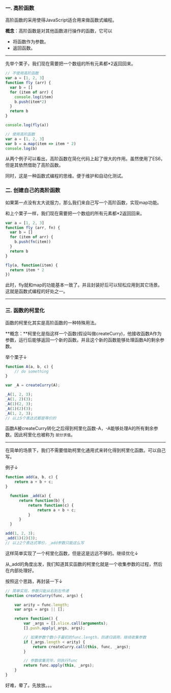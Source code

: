 ### 一. 高阶函数

高阶函数的采用使得JavaScript适合用来做函数式编程。 

**概念**：高阶函数是对其他函数进行操作的函数，它可以

- 将函数作为参数。
- 返回函数。



------

先举个栗子，我们现在需要把一个数组的所有元素都*2返回回来。

```javascript
// 不使用高阶函数
var a = [1, 2, 3]
function fly (arr) {
  var b = []
  for (item of arr) {
    console.log(item)
    b.push(item*2)
  }
  return b
}

console.log(fly(a))
```

```javascript
// 使用高阶函数
var a = [1, 2, 3]
var b = a.map(item => item * 2)
console.log(b)
```

从两个例子可以看出，高阶函数在简化代码上起了很大的作用。虽然使用了ES6，但是其依然借助了高阶函数。

同时，这是一种函数式编程的思维。便于维护和自动化测试。



### 二. 创建自己的高阶函数

如果第一点没有太大说服力，那么我们来自己写一个高阶函数，实现map功能。

和上个栗子一样，我们现在需要把一个数组的所有元素都*2返回回来。

```javascript
var a = [1, 2, 3]
function fly (arr, fn) {
  var b = []
  for (item of arr) {
    b.push(fn(item))
  }
  return b
}

fly(a, function(item) {
  return item * 2
})
```

此时，fly就和map的功能基本一致了。并且封装好后可以轻松应用到其它场景。这就是函数式编程的好处之一。





------

### 三. 函数的柯里化

函数的柯里化其实是高阶函数的一种特殊用法。

**概念：**柯里化是指这样一个函数(假设叫做createCurry)，他接收函数A作为参数，运行后能够返回一个新的函数。并且这个新的函数能够处理函数A的剩余参数。

举个栗子↓

```javascript
function A(a, b, c) {
    // do something
}

var _A = createCurry(A);

_A(1, 2, 3);
_A(1, 2)(3);
_A(1)(2, 3);
_A(1)(2)(3);
_A(1, 2, 3);
// 以上5个表达式都是等价的
```

函数A被createCurry转化之后得到柯里化函数-A，-A能够处理A的所有剩余参数。因此柯里化也被称为 `部分求值`。 



------

在简单的场景下，我们不需要借助柯里化通用式来转化得到柯里化函数。可以自己写。

例子↓

```javascript
function add(a, b, c) {
    return a + b + c;
}

  function _add(a) {
      return function(b) {
          return function(c) {
              return a + b + c;
          }
      }
  }

add(1, 2, 3);
_add(1)(2)(3);
// 以上2个表达式等价，_add参数只能这么写
```

这样简单实现了一个柯里化函数，但是这是远远不够的。继续优化↓

从_add的角度出发，我们知道其实函数的柯里化就是一个收集参数的过程，然后在内部处理好。

按照这个思路，再封装一下↓

```javascript
// 简单实现，参数只能从右到左传递
function createCurry(func, args) {

    var arity = func.length;
    var args = args || [];

    return function() {
        var _args = [].slice.call(arguments);
        [].push.apply(_args, args);

        // 如果参数个数小于最初的func.length，则递归调用，继续收集参数
        if (_args.length < arity) {
            return createCurry.call(this, func, _args);
        }

        // 参数收集完毕，则执行func
        return func.apply(this, _args);
    }
}
```

好难，晕了。先放放。。。
